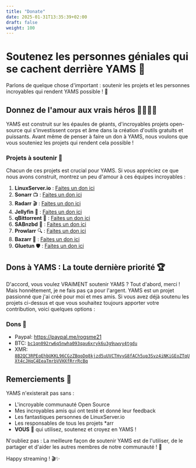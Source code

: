 ```yaml
---
title: "Donate"
date: 2025-01-31T13:35:39+02:00
draft: false
weight: 100
---
```


# Soutenez les personnes géniales qui se cachent derrière YAMS 💖

Parlons de quelque chose d'important : soutenir les projets et les personnes incroyables qui rendent YAMS possible ! 🚀

## Donnez de l'amour aux vrais héros 🦸‍♀️🦸‍♂️

YAMS est construit sur les épaules de géants, d'incroyables projets open-source qui s'investissent corps et âme dans la création d'outils gratuits et puissants. Avant même de penser à faire un don à YAMS, nous voulons que vous souteniez les projets qui rendent cela possible !

### Projets à soutenir 🌟

Chacun de ces projets est crucial pour YAMS. Si vous appréciez ce que nous avons construit, montrez un peu d'amour à ces équipes incroyables :

1. **LinuxServer.io** : [Faites un don ici](https://www.linuxserver.io/donate)
2. **Sonarr** 📺 : [Faites un don ici](https://sonarr.tv/donate)
3. **Radarr** 🎬 : [Faites un don ici](https://radarr.video/donate)
4. **Jellyfin** 🍿 : [Faites un don ici](https://opencollective.com/jellyfin)
5. **qBittorrent** 🌊 : [Faites un don ici](https://www.qbittorrent.org/donate)
6. **SABnzbd** 📰 : [Faites un don ici](https://sabnzbd.org/donate/)
7. **Prowlarr** 🔍 : [Faites un don ici](https://prowlarr.com/donate)
8. **Bazarr** 💬 : [Faites un don ici](https://www.paypal.com/donate/?cmd=_s-xclick&hosted_button_id=XHHRWXT9YB7WE&source=url)
9. **Gluetun** 🛡️ : [Faites un don ici](https://www.paypal.me/qmcgaw)

## Dons à YAMS : La toute dernière priorité 🏆

D'accord, vous voulez VRAIMENT soutenir YAMS ? Tout d'abord, merci ! Mais honnêtement, je ne fais pas ça pour l'argent. YAMS est un projet passionné que j'ai créé pour moi et mes amis. Si vous avez déjà soutenu les projets ci-dessus et que vous souhaitez toujours apporter votre contribution, voici quelques options :

### Dons 💸

-   Paypal: https://paypal.me/rogsme21
-   BTC: [`bc1qn092rw6q5nwha093qau6xryk6u3g9uwvy4tgdu`](/pics/btc.png)
-   XMR: [`8B2QC3RPEqEhbUKKL96CGzZBqoDq8kjzd5uUVCTHvyG8fACh5up3Svz4iNKiGEoZTqUXt4cJHqC4EeaTmrbVVHXfRrrRcBq`](/pics/xmr.png)

## Remerciements 🙌

YAMS n'existerait pas sans :

-   L'incroyable communauté Open Source
-   Mes incroyables amis qui ont testé et donné leur feedback
-   Les fantastiques personnes de LinuxServer.io
-   Les responsables de tous les projets \*arr
-   **VOUS** 🫵 qui utilisez, soutenez et croyez en YAMS !

N'oubliez pas : La meilleure façon de soutenir YAMS est de l'utiliser, de le partager et d'aider les autres membres de notre communauté ! 🤝

Happy streaming ! 🎬✨
